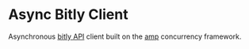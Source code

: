 # Async Bitly Client

Asynchronous [bitly API](https://dev.bitly.com/) client built on the [amp](https://github.com/amphp/amp) concurrency
framework.
